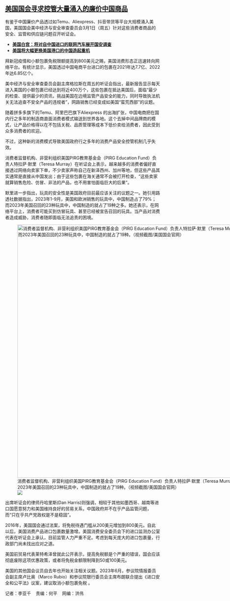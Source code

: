 <!--1709329633000-->
[美国国会寻求控管大量涌入的廉价中国商品](https://www.rfa.org/mandarin/yataibaodao/jingmao/tt-03012024112903.html)
------

<p><span style="font-weight: 400;">有鉴于中国廉价产品透过如Temu、Aliexpress、抖音带货等平台大规模涌入美国，美国国会美中经济与安全审查委员会3月1日（周五）针对这些消费者商品的安全、监管和供应链问题召开听证会。</span></p><ul><li><a href="https://www.rfa.org/mandarin/yataibaodao/junshiwaijiao/tj2-03012024104042.html"><strong>美国白宫：将对自中国进口的联网汽车展开国安调查</strong></a></li><li><strong><a href="https://www.rfa.org/mandarin/Xinwen/6-02222024144520.html">美国将大幅更换美国港口的中国造起重机</a></strong></li></ul><p><span style="font-weight: 400;">拜新冠疫情和小额包裹免税限额提高到800美元之赐，美国消费形态正迅速转向网络平台。有统计显示，美国透过中国电商平台进口的包裹在2021年达7.7亿、2022年达6.85亿个。</span></p><p><span style="font-weight: 400;">美中经济与安全审查委员会副主席格拉斯在周五的听证会</span><span style="font-weight: 400;">指出，最新报告显示每天进入美国的小额包裹已经达到将近400万个，这些包裹在抵达美国后，面临“最少的检查、提供最少的资讯，挑战美国在边境监管产品安全的能力，同时导致执法机关无法追查不安全产品的违规者”，网路销售已经变成如美国“蛮荒西部”的议题。</span></p><p><span style="font-weight: 400;">随着拼多多旗下的Temu、阿里巴巴旗下Aliexpress 的出海扩张，中国电商把在国内行之多年的制造商直面消费者模式输送到世界各地。这个去掉中间品牌商的模式，让产品价格得以在不包括关税、品质管理等成本下低价卖给消费者，因此受到众多消费者的欢迎。</span></p><p><span style="font-weight: 400;">不过，这种新的消费模式导致美国政府行之多年的消费产品安全控管机制几乎失效。</span></p><p><span style="font-weight: 400;">消费者监督机构、非营利组织美国PIRG教育基金会（PIRG Education Fund）负责人特拉萨·默里（Teresa Murray）在听证会上表示</span><span style="font-weight: 400;">，越来越多的消费者偏好直接透过网络向卖家下单，不少卖家声称自己在新泽西州、加州等地，但这些产品其实通常是直接从中国发出；由于这些包裹在海关通常不会被打开检查，“这些卖家就算销售危险、仿冒、非法的产品，也不用害怕面临巨大的后果”。</span></p><p><span style="font-weight: 400;">默里进一步指出，玩具的安全性是美国政府目前最应该关注的议题之一。她引用路透社数据指出，2023年1-9月，美国和欧洲销售的玩具中，中国制造占了79%；而2023年美国召回的23种玩具中，中国制造的就占了19种之多。她还表示，在网络平台上，消费者可能买到仿冒玩具、甚至已经被宣告召回的玩具。当产品对消费者造成威胁，消费者随即面临无法追责的困境。</span></p><p><span style="font-weight: 400;"><figure class="image-richtext image-inline captioned" style="width:1329px;"><img alt="消费者监督机构、非营利组织美国PIRG教育基金会（PIRG Education Fund）负责人特拉萨·默里（Teresa Murray）在听证会上引用路透社数据指出，2023年1-9月美国和欧洲销售的玩具中，中国制造占了79%；而2023年美国召回的23种玩具中，中国制造的就占了19种。（视频截图/美国国会官网）" height="825" src="https://www.rfa.org/mandarin/yataibaodao/jingmao/tt-03012024112903.html/tt4.jpg/@@images/2c191974-b965-4883-8f4f-260764c51e48.png" title="tt4.jpg" width="1329"/><figcaption class="image-caption">消费者监督机构、非营利组织美国PIRG教育基金会（PIRG Education Fund）负责人特拉萨·默里（Teresa Murray）在听证会上引用路透社数据指出，2023年1-9月美国和欧洲销售的玩具中，中国制造占了79%；而2023年美国召回的23种玩具中，中国制造的就占了19种。（视频截图/美国国会官网）</figcaption><small></small><div id="zoomattribute"><a data-caption="消费者监督机构、非营利组织美国PIRG教育基金会（PIRG Education Fund）负责人特拉萨·默里（Teresa Murray）在听证会上引用路透社数据指出，2023年1-9月美国和欧洲销售的玩具中，中国制造占了79%；而2023年美国召回的23种玩具中，中国制造的就占了19种。（视频截图/美国国会官网）" data-fancybox="" href="https://www.rfa.org/mandarin/yataibaodao/jingmao/tt-03012024112903.html/tt4.jpg" id="single_image" title="消费者监督机构、非营利组织美国PIRG教育基金会（PIRG Education Fund）负责人特拉萨·默里（Teresa Murray）在听证会上引用路透社数据指出，2023年1-9月美国和欧洲销售的玩具中，中国制造占了79%；而2023年美国召回的23种玩具中，中国制造的就占了19种。（视频截图/美国国会官网）"><img src="/++plone++rfa-resources/img/icon-zoom.png"/></a></div></figure></span></p><p><span style="font-weight: 400;">出席听证会的律师丹哈里斯(Dan Harris)则强调，相较于其他如墨西哥、越南等进口国愿意努力和美国维持良好的贸易关系，中国政府并不在乎产品监管问题，而“只在乎共产党政权是不是稳固”。</span></p><p><span style="font-weight: 400;">2016年，美国国会通过法案，将免税待遇门槛从200美元增加到800美元。自此以后，美国消费产品进口包裹数量激增。美国消费安全委员会下的进口监测办公室代表在听证会上承认，目前监管人力严重不足。考虑到每天庞大的进口包裹量，行政部门尚未找出应对之道。</span></p><p><span style="font-weight: 400;">美国前贸易代表莱特希泽曾就此公开表示，提高免税额是个严重的错误，国会应该彻底废除这项优惠政策，或者将免税金额限制降到50或100美元。</span></p><p><span style="font-weight: 400;">美国的其他国会议员自去年也开始关注相关议题。2023年6月，参议院情报委员会副主席卢比奥（Marco Rubio）和参议院银行委员会主席布朗联合提出《进口安全和公平法》议案，建议取消小额包裹免税 。</span></p><p><span style="font-weight: 400;">记者：李亚千    责编：何平    网编：洪伟</span></p>
